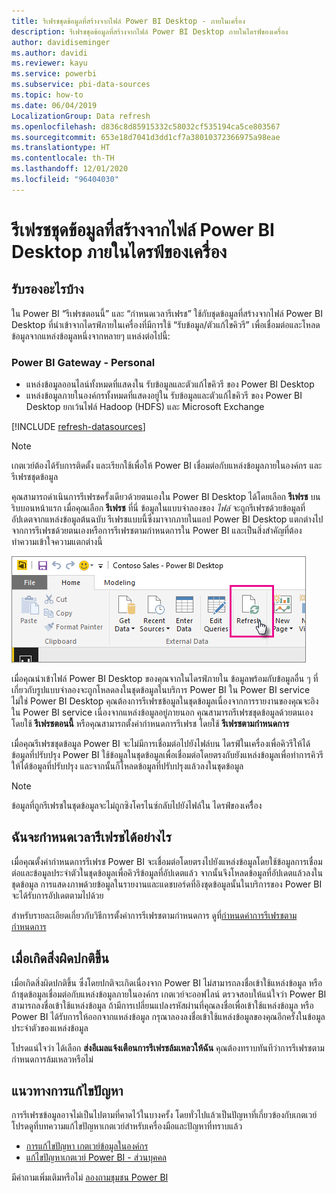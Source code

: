```yaml
---
title: รีเฟรชชุดข้อมูลที่สร้างจากไฟล์ Power BI Desktop - ภายในเครื่อง
description: รีเฟรชชุดข้อมูลที่สร้างจากไฟล์ Power BI Desktop ภายในไดรฟ์ของเครื่อง
author: davidiseminger
ms.author: davidi
ms.reviewer: kayu
ms.service: powerbi
ms.subservice: pbi-data-sources
ms.topic: how-to
ms.date: 06/04/2019
LocalizationGroup: Data refresh
ms.openlocfilehash: d836c8d85915332c58032cf535194ca5ce803567
ms.sourcegitcommit: 653e18d7041d3dd1cf7a38010372366975a98eae
ms.translationtype: HT
ms.contentlocale: th-TH
ms.lasthandoff: 12/01/2020
ms.locfileid: "96404030"
---
```

# <a name="refresh-a-dataset-created-from-a-power-bi-desktop-file-on-a-local-drive"></a>รีเฟรชชุดข้อมูลที่สร้างจากไฟล์ Power BI Desktop ภายในไดรฟ์ของเครื่อง

## <a name="whats-supported"></a>รับรองอะไรบ้าง

ใน Power BI “รีเฟรชตอนนี้” และ “กำหนดเวลารีเฟรช” ใช้กับชุดข้อมูลที่สร้างจากไฟล์ Power BI Desktop ที่นำเข้าจากไดรฟ์ภายในเครื่องที่มีการใช้ “รับข้อมูล/ตัวแก้ไขคิวรี” เพื่อเชื่อมต่อและโหลดข้อมูลจากแหล่งข้อมูลหนึ่งจากหลายๆ แหล่งต่อไปนี้:

### <a name="power-bi-gateway---personal"></a>Power BI Gateway - Personal

- แหล่งข้อมูลออนไลน์ทั้งหมดที่แสดงใน รับข้อมูลและตัวแก้ไขคิวรี ของ Power BI Desktop
- แหล่งข้อมูลภายในองค์กรทั้งหมดที่แสดงอยู่ใน รับข้อมูลและตัวแก้ไขคิวรี ของ Power BI Desktop ยกเว้นไฟล์ Hadoop (HDFS) และ Microsoft Exchange

<!-- Refresh Data sources-->
[!INCLUDE [refresh-datasources](../includes/refresh-datasources.md)]

> [!NOTE]
> เกตเวย์ต้องได้รับการติดตั้ง และเรียกใช้เพื่อให้ Power BI เชื่อมต่อกับแหล่งข้อมูลภายในองค์กร และรีเฟรชชุดข้อมูล
>
>

คุณสามารถดำเนินการรีเฟรชครั้งเดียวด้วยตนเองใน Power BI Desktop ได้โดยเลือก **รีเฟรช** บนริบบอนหน้าแรก เมื่อคุณเลือก **รีเฟรช** ที่นี่ ข้อมูลในแบบจำลองของ *ไฟล์* จะถูกรีเฟรชด้วยข้อมูลที่อัปเดตจากแหล่งข้อมูลต้นฉบับ รีเฟรชแบบนี้ซึ่งมาจากภายในแอป Power BI Desktop แตกต่างไปจากการรีเฟรชด้วยตนเองหรือการรีเฟรชตามกำหนดการใน Power BI และเป็นสิ่งสำคัญที่ต้องทำความเข้าใจความแตกต่างนี้

![Refresh](media/refresh-desktop-file-local-drive/pbix-refresh.png)

เมื่อคุณนำเข้าไฟล์ Power BI Desktop ของคุณจากในไดรฟ์ภายใน ข้อมูลพร้อมกับข้อมูลอื่น ๆ ที่เกี่ยวกับรูปแบบจำลองจะถูกโหลดลงในชุดข้อมูลในบริการ Power BI ใน Power BI service ไม่ใช่ Power BI Desktop คุณต้องการรีเฟรชข้อมูลในชุดข้อมูลเนื่องจากการรายงานของคุณจะอิง ใน Power BI service เนื่องจากแหล่งข้อมูลอยู่ภายนอก คุณสามารถรีเฟรชชุดข้อมูลด้วยตนเอง โดยใช้ **รีเฟรชตอนนี้** หรือคุณสามารถตั้งค่ากำหนดการรีเฟรช โดยใช้ **รีเฟรชตามกำหนดการ**

เมื่อคุณรีเฟรชชุดข้อมูล Power BI จะไม่มีการเชื่อมต่อไปยังไฟล์บน ไดรฟ์ในเครื่องเพื่อคิวรีให้ได้ข้อมูลที่ปรับปรุง Power BI ใช้ข้อมูลในชุดข้อมูลเพื่อเชื่อมต่อโดยตรงกับยังแหล่งข้อมูลเพื่อทำการคิวรีให้ได้ข้อมูลที่ปรับปรุง และจากนั้นก็โหลดข้อมูลที่ปรับปรุงแล้วลงในชุดข้อมูล

> [!NOTE]
> ข้อมูลที่ถูกรีเฟรชในชุดข้อมูลจะไม่ถูกซิงโครไนซ์กลับไปยังไฟล์ใน ไดรฟ์ของเครืื่อง
>
>

## <a name="how-do-i-schedule-refresh"></a>ฉันจะกำหนดเวลารีเฟรชได้อย่างไร

เมื่อคุณตั้งค่ากำหนดการรีเฟรช Power BI จะเชื่อมต่อโดยตรงไปยังแหล่งข้อมูลโดยใช้ข้อมูลการเชื่อมต่อและข้อมูลประจำตัวในชุดข้อมูลเพื่อคิวรีข้อมูลที่อัปเดตแล้ว จากนั้นจึงโหลดข้อมูลที่อัปเดตแล้วลงในชุดข้อมูล การแสดงภาพด้วยข้อมูลในรายงานและแดชบอร์ดที่อิงชุดข้อมูลนั้นในบริการของ Power BI จะได้รับการอัปเดตตามไปด้วย

สำหรับรายละเอียดเกี่ยวกับวิธีการตั้งค่าการรีเฟรชตามกำหนดการ ดูที่[กำหนดค่าการรีเฟรชตามกำหนดการ](refresh-scheduled-refresh.md)

## <a name="when-things-go-wrong"></a>เมื่อเกิดสิ่งผิดปกติขึ้น

เมื่อเกิดสิ่งผิดปกติขึ้น ซึ่งโดยปกติจะเกิดเนื่องจาก Power BI ไม่สามารถลงชื่อเข้าใช้แหล่งข้อมูล หรือถ้าชุดข้อมูลเชื่อมต่อกับแหล่งข้อมูลภายในองค์กร เกตเวย์จะออฟไลน์ ตรวจสอบให้แน่ใจว่า Power BI สามารถลงชื่อเข้าใช้แหล่งข้อมูล ถ้ามีการเปลี่ยนแปลงรหัสผ่านที่คุณลงชื่อเพื่อเข้าใช้แหล่งข้อมูล หรือ Power BI ได้รับการให้ออกจากแหล่งข้อมูล กรุณาลองลงชื่อเข้าใช้แหล่งข้อมูลของคุณอีกครั้งในข้อมูลประจำตัวของแหล่งข้อมูล

โปรดแน่ใจว่า ได้เลือก **ส่งอีเมลแจ้งเตือนการรีเฟรชล้มเหลวให้ฉัน** คุณต้องทราบทันทีว่าการรีเฟรชตามกำหนดการล้มเหลวหรือไม่

## <a name="troubleshooting"></a>แนวทางการแก้ไขปัญหา

การรีเฟรชข้อมูลอาจไม่เป็นไปตามที่คาดไว้ในบางครั้ง โดยทั่วไปแล้วเป็นปัญหาที่เกี่ยวข้องกับเกตเวย์ โปรดดูที่บทความแก้ไขปัญหาเกตเวย์สำหรับเครื่องมือและปัญหาที่ทราบแล้ว

- [การแก้ไขปัญหา เกตเวย์ข้อมูลในองค์กร](service-gateway-onprem-tshoot.md)
- [แก้ไขปัญหาเกตเวย์ Power BI - ส่วนบุคคล](service-admin-troubleshooting-power-bi-personal-gateway.md)

มีคำถามเพิ่มเติมหรือไม่ [ลองถามชุมชน Power BI](https://community.powerbi.com/)

